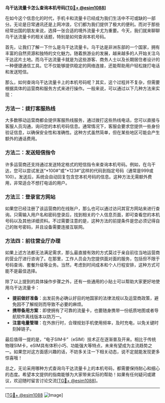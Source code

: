 **乌干达流量卡怎么查询本机号码[[TG💪+ @esim1088](https://t.me/s/esim1088)]**

在如今这个信息化的时代，手机卡和流量卡已经成为我们生活中不可或缺的一部分。无论是日常通讯还是上网冲浪，它们都为我们提供了极大的便利。而对于那些经常出国的朋友来说，选择一张合适的境外流量卡尤为重要。今天，我们就来聊聊乌干达流量卡的相关话题，特别是如何查询本机号码。

首先，让我们了解一下什么是乌干达流量卡。乌干达是非洲东部的一个国家，拥有丰富的自然资源和独特的文化魅力。随着旅游业的发展，越来越多的人开始关注乌干达这片土地。而乌干达流量卡就是为这些游客、商务人士以及长期居住者设计的一种便捷通信工具。它不仅能够提供稳定的网络连接，还能帮助用户轻松拨打电话和发送短信。

那么，如何查询乌干达流量卡上的本机号码呢？其实，这个过程并不复杂，但需要根据具体的运营商和服务方式来进行操作。一般来说，可以通过以下几种方法来实现：

### 方法一：拨打客服热线
大多数移动运营商都会提供客服热线服务，通过拨打这些热线电话，您可以直接与客服人员沟通，询问您的本机号码信息。通常情况下，客服会要求您提供一些身份验证信息，以确保安全性和准确性。这种方式虽然简单，但在某些地区可能会产生额外的通话费用。

### 方法二：发送短信指令
许多运营商还支持通过发送特定格式的短信指令来查询本机号码。例如，在乌干达，您可以尝试发送“*100#”或“*123#”这样的代码到指定号码（通常是999或100）。发送后，系统会自动回复包含您本机号码的信息。这种方法无需额外费用，非常适合不想打电话的用户。

### 方法三：登录官方网站
如果您已经注册了该运营商的在线账户，那么也可以通过访问其官方网站来进行查询。只需输入用户名和密码登录后，找到相关的个人信息页面，即可查看您的本机号码以及其他详细资料。不过需要注意的是，这种方法的前提条件是您必须记得自己的账号密码，并且设备需要连接互联网。

### 方法四：前往营业厅办理
如果上述方法都无法满足需求，那么最直接有效的方式莫过于亲自前往当地运营商的营业厅进行咨询了。在那里，工作人员会为您提供面对面的服务，包括但不限于号码查询、套餐升级等业务。当然，考虑到时间成本和个人行程安排，这种方式可能不是最佳选择。

除了以上提到的具体操作步骤之外，还有一些通用的小贴士可以帮助大家更好地使用乌干达流量卡：

- **提前做好准备**：出发前务必确认好目的地国家的法律法规以及运营商政策，避免因不了解规则而导致不必要的麻烦。
- **携带备用方案**：即使拥有了可靠的流量卡，也要随身携带一份纸质地图或者导航软件离线版本以防万一。
- **注意电量管理**：在外旅行时，合理规划手机使用频率，及时充电，以免关键时刻掉链子。

最后值得一提的是，“电子SIM卡”（eSIM）技术正在逐渐普及开来。相比于传统物理SIM卡，eSIM具有体积小巧、功能强大等特点，未来有望成为主流趋势之一。如果您对这方面感兴趣的话，不妨多关注一下相关动态，说不定就能发现更多惊喜哦！

总之，无论采用哪种方式查询乌干达流量卡上的本机号码，都需要保持耐心和细心的态度。希望本文提供的指南能够为大家带来实际的帮助！如果有任何疑问或建议，欢迎随时留言讨论交流[[TG💪+ @esim1088](https://t.me/s/esim1088)]。

---

[[TG💪+ @esim1088](https://t.me/s/esim1088) ![Image](https://i.postimg.cc/4NQfJmqS/Snipaste-2025-05-13-00-14-12.png)]